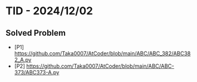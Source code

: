 # TID - 2024/12/02
<!--
## Learnings
- 
- 
-->

## Solved Problem
- [P1] https://github.com/Taka0007/AtCoder/blob/main/ABC/ABC_382/ABC382_A.py
- [P2] https://github.com/Taka0007/AtCoder/blob/main/ABC/ABC-373/ABC373-A.py
